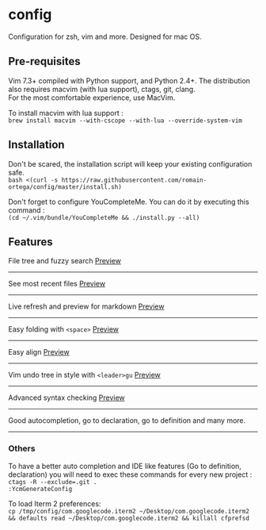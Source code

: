 # config
Configuration for zsh, vim and more. Designed for mac OS.

## Pre-requisites
Vim 7.3+ compiled with Python support, and Python 2.4+.
The distribution also requires macvim (with lua support), ctags, git, clang.  
For the most comfortable experience, use MacVim.  

To install macvim with lua support :  
`brew install macvim --with-cscope --with-lua --override-system-vim`

## Installation
Don't be scared, the installation script will keep your existing configuration safe.  
`bash <(curl -s https://raw.githubusercontent.com/romain-ortega/config/master/install.sh)`
  
Don't forget to configure YouCompleteMe. You can do it by executing this command :  
`(cd ~/.vim/bundle/YouCompleteMe && ./install.py --all)`

## Features
File tree and fuzzy search
[Preview](http://i.imgur.com/Qubq3LW.gif)
***

See most recent files
[Preview](http://i.imgur.com/Nf09Zq6.gif)
***

Live refresh and preview for markdown
[Preview](https://media.giphy.com/media/l0HlKsY05QvecJtSw/source.gif)
***

Easy folding with `<space>`
[Preview](http://i.imgur.com/oSEdI28.gif)
***

Easy align
[Preview](http://i.imgur.com/3g6WCja.gif)
***

Vim undo tree in style with `<leader>gu`
[Preview](http://i.imgur.com/hmXlvfE.png)
***

Advanced syntax checking
[Preview](http://i.imgur.com/euBJJHX.png)
***

Good autocompletion, go to declaration, go to definition and many more.
***

### Others
To have a better auto completion and IDE like features (Go to definition, declaration) you will need to exec these commands for every new project :  
`ctags -R --exclude=.git .`  
`:YcmGenerateConfig`

To load Iterm 2 preferences:  
`cp /tmp/config/com.googlecode.iterm2 ~/Desktop/com.googlecode.iterm2 && defaults read ~/Desktop/com.googlecode.iterm2 && killall cfprefsd`
